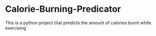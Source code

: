 # Calorie-Burning-Predicator
This is a python project that predicts the amount of calories burnt while exercising
